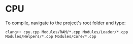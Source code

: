 # CPU

To compile, navigate to the project's root folder and type:

    clang++ cpu.cpp Modules/RAM/*.cpp Modules/Loader/*.cpp Modules/Helpers/*.cpp Modules/Core/*.cpp
 
 
  
